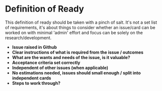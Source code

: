 # Definition of Ready

This definition of ready should be taken with a pinch of salt. It's not a set list of requirements, it's about things to consider whether an issue/card can be worked on with minimal 'admin' effort and focus can be solely on the research/development.

- **Issue raised in Github**
- **Clear instructions of what is required from the issue / outcomes**
- **What are the wants and needs of the issue, is it valuable?**
- **Acceptance criteria set correctly**
- **Independent of other issues (when applicable)**
- **No estimations needed, issues should small enough / split into independent cards**
- **Steps to work through?**
